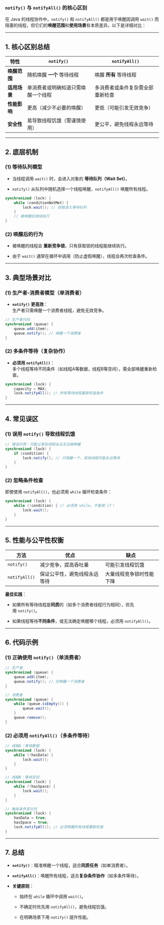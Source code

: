 ### **`notify()` 与 `notifyAll()` 的核心区别**

在 Java 的线程协作中，`notify()` 和 `notifyAll()` 都是用于唤醒因调用 `wait()` 而阻塞的线程，但它们的**唤醒范围**和**使用场景**有本质差异。以下是详细对比：

---

## **1. 核心区别总结**

|**特性**|**`notify()`**|**`notifyAll()`**|
|---|---|---|
|**唤醒范围**|随机唤醒 **一个** 等待线程|唤醒 **所有** 等待线程|
|**适用场景**|单消费者或明确知道只需唤醒一个线程|多消费者或条件复杂需全部重新检查|
|**性能影响**|更高（减少不必要的唤醒）|更低（可能引发无效竞争）|
|**安全性**|易导致线程饥饿（需谨慎使用）|更公平，避免线程永远等待|

---

## **2. 底层机制**

### **(1) 等待队列模型**

- 当线程调用 `wait()` 时，会进入对象的 **等待队列（Wait Set）**。
    
- `notify()` 从队列中随机选择一个线程唤醒，`notifyAll()` 唤醒所有线程。
    
```java
synchronized (lock) {
    while (conditionNotMet) {
        lock.wait(); // 线程进入等待队列
    }
    // 被唤醒后继续执行
}
```

### **(2) 唤醒后的行为**

- 被唤醒的线程会 **重新竞争锁**，只有获取锁的线程能继续执行。
    
- 由于 `wait()` 通常在循环中调用（防止虚假唤醒），线程会再次检查条件。
    

---

## **3. 典型场景对比**

### **(1) 生产者-消费者模型（单消费者）**

- **`notify()` 更高效**：  
    生产者只需唤醒一个消费者线程，避免无效竞争。
```java
// 生产者代码
synchronized (queue) {
    queue.add(item);
    queue.notify(); // 唤醒一个消费者
}
```

### **(2) 多条件等待（复杂协作）**

- **必须用 `notifyAll()`**：  
    多个线程等待不同条件（如线程A等数据，线程B等空间），需全部唤醒重新检查。
    
```java
synchronized (lock) {
    capacity = MAX;
    lock.notifyAll(); // 所有等待线程重新检查条件
}
```

---

## **4. 常见误区**

### **(1) 误用 `notify()` 导致线程饥饿**

```java
// 错误示例：可能让某些线程永远无法被唤醒
synchronized (lock) {
    if (condition) {
        lock.notify(); // 只唤醒一个，其他线程可能永远等待
    }
}

```


### **(2) 忽略条件检查**

即使使用 `notifyAll()`，也必须用 `while` 循环检查条件：

```java
synchronized (lock) {
    while (!condition) { // 必须用 while，不能用 if！
        lock.wait();
    }
}
```

---

## **5. 性能与公平性权衡**

|**方法**|**优点**|**缺点**|
|---|---|---|
|`notify()`|减少竞争，提高吞吐量|可能引发线程饥饿|
|`notifyAll()`|保证公平性，避免线程永远等待|大量线程竞争锁时性能下降|

**最佳实践**：

- 如果所有等待线程是**同质**的（如多个消费者线程行为相同），优先用 `notify()`。
    
- 如果线程等待**不同条件**，或无法确定唤醒哪个线程，必须用 `notifyAll()`。
    

---

## **6. 代码示例**

### **(1) 正确使用 `notify()`（单消费者）**

```java
// 生产者
synchronized (queue) {
    queue.add(item);
    queue.notify(); // 仅唤醒一个消费者
}

// 消费者
synchronized (queue) {
    while (queue.isEmpty()) {
        queue.wait();
    }
    queue.remove();
}
```

### **(2) 必须用 `notifyAll()`（多条件等待）**

```java
// 线程A：等待数据
synchronized (lock) {
    while (!hasData) {
        lock.wait();
    }
}

// 线程B：等待空间
synchronized (lock) {
    while (!hasSpace) {
        lock.wait();
    }
}

// 触发条件变化时
synchronized (lock) {
    hasData = true;
    hasSpace = true;
    lock.notifyAll(); // 必须唤醒所有线程重新检查
}
```

---

## **7. 总结**

- **`notify()`**：精准唤醒一个线程，适合**同质任务**（如单消费者）。
    
- **`notifyAll()`**：唤醒所有线程，适合**复杂条件协作**（如多条件等待）。
    
- **关键原则**：
    
    - 始终在 `while` 循环中调用 `wait()`。
        
    - 不确定时优先用 `notifyAll()`，避免线程饥饿。
        
    - 在明确场景下用 `notify()` 提升性能。
